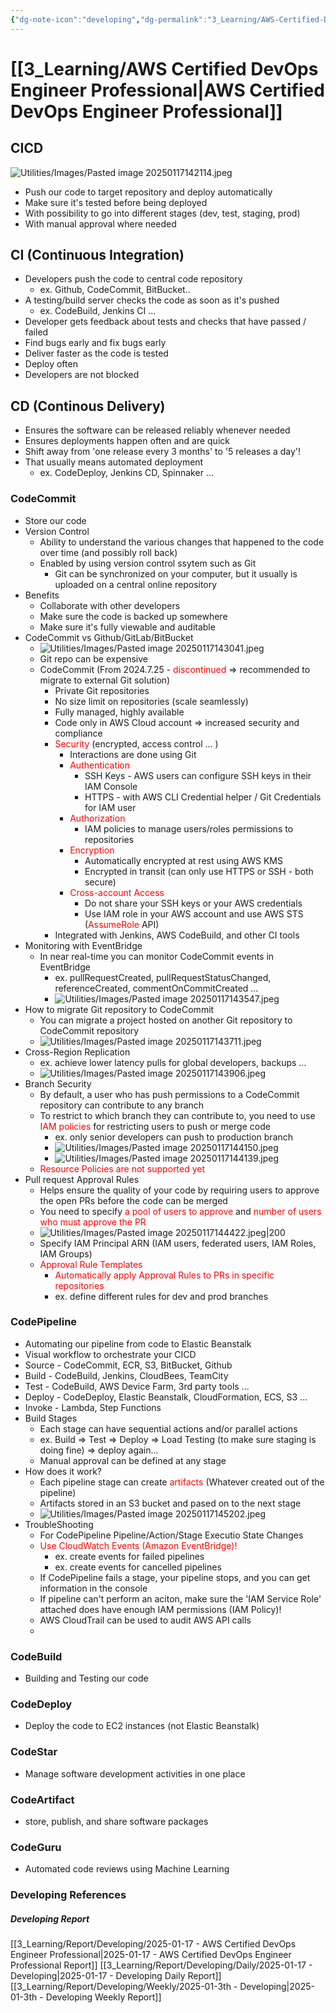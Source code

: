 ```yaml
---
{"dg-note-icon":"developing","dg-permalink":"3_Learning/AWS-Certified-DevOps-Engineer-Professional","created-date":"2025-01-17 2:10:14 pm","date":"2025-01-17","type":"developing","tags":["developing"],"aliases":null,"title":"AWS Certified DevOps Engineer Professional","courseName":"AWS Certified DevOps Engineer Professional 2025 - DOP-C02","dg-publish":true,"permalink":"/3_Learning/AWS-Certified-DevOps-Engineer-Professional/","dgPassFrontmatter":true,"noteIcon":"developing"}
---
```



# [[3_Learning/AWS Certified DevOps Engineer Professional\|AWS Certified DevOps Engineer Professional]]

## CICD
![Utilities/Images/Pasted image 20250117142114.jpeg](/img/user/Utilities/Images/Pasted%20image%2020250117142114.jpeg)
- Push our code to target repository and deploy automatically
- Make sure it's tested before being deployed
- With possibility to go into different stages (dev, test, staging, prod)
- With manual approval where needed
## CI (Continuous Integration)
- Developers push the code to central code repository 
	- ex. Github, CodeCommit, BitBucket..
- A testing/build server checks the code as soon as it's pushed
	- ex. CodeBuild, Jenkins CI ...
- Developer gets feedback about tests and checks that have passed / failed
- Find bugs early and fix bugs early
- Deliver faster as the code is tested
- Deploy often
- Developers are not blocked
## CD (Continous Delivery)
- Ensures the software can be released reliably whenever needed
- Ensures deployments happen often and are quick
- Shift away from 'one release every 3 months' to '5 releases a day'!
- That usually means automated deployment
	- ex. CodeDeploy, Jenkins CD, Spinnaker ...
### CodeCommit
- Store our code
- Version Control
	- Ability to understand the various changes that happened to the code over time (and possibly roll back)
	- Enabled by using version control ssytem such as Git
		- Git can be synchronized on your computer, but it usually is uploaded on a central online repository
- Benefits
	- Collaborate with other developers
	- Make sure the code is backed up somewhere
	- Make sure it's fully viewable and auditable
- CodeCommit vs Github/GitLab/BitBucket
	- ![Utilities/Images/Pasted image 20250117143041.jpeg](/img/user/Utilities/Images/Pasted%20image%2020250117143041.jpeg)
	- Git repo can be expensive
	- CodeCommit (From 2024.7.25 - <font color="#ff0000">discontinued</font> => recommended to migrate to external Git solution)
		- Private Git repositories
		- No size limit on repositories (scale seamlessly)
		- Fully managed, highly available
		- Code only in AWS Cloud account => increased security and compliance
		- <font color="#ff0000">Security</font> (encrypted, access control ... )
			- Interactions are done using Git
			- <font color="#ff0000">Authentication</font>
				- SSH Keys - AWS users can configure SSH keys in their IAM Console
				- HTTPS - with AWS CLI Credential helper / Git Credentials for IAM user
			- <font color="#ff0000">Authorization</font>
				- IAM policies to manage users/roles permissions to repositories
			- <font color="#ff0000">Encryption</font>
				- Automatically encrypted at rest using AWS KMS
				- Encrypted in transit (can only use HTTPS or SSH - both secure)
			- <font color="#ff0000">Cross-account Access</font>
				- Do not share your SSH keys or your AWS credentials
				- Use IAM role in your AWS account and use AWS STS (<font color="#ff0000">AssumeRole</font> API)
		- Integrated with Jenkins, AWS CodeBuild, and other CI tools
- Monitoring with EventBridge
	- In near real-time you can monitor CodeCommit events in EventBridge
		- ex. pullRequestCreated, pullRequestStatusChanged, referenceCreated, commentOnCommitCreated ...
		- ![Utilities/Images/Pasted image 20250117143547.jpeg](/img/user/Utilities/Images/Pasted%20image%2020250117143547.jpeg)
- How to migrate Git repository to CodeCommit
	- You can migrate a project hosted on another Git repository to CodeCommit repository
	- ![Utilities/Images/Pasted image 20250117143711.jpeg](/img/user/Utilities/Images/Pasted%20image%2020250117143711.jpeg)
- Cross-Region Replication
	- ex. achieve lower latency pulls for global developers, backups ...
	- ![Utilities/Images/Pasted image 20250117143906.jpeg](/img/user/Utilities/Images/Pasted%20image%2020250117143906.jpeg)
- Branch Security
	- By default, a user who has push permissions to a CodeCommit repository can contribute to any branch
	- To restrict to which branch they can contribute to, you need to use <font color="#ff0000">IAM policies </font>for restricting users to push or merge code
		- ex. only senior developers can push to production branch
		- ![Utilities/Images/Pasted image 20250117144150.jpeg](/img/user/Utilities/Images/Pasted%20image%2020250117144150.jpeg)
		- ![Utilities/Images/Pasted image 20250117144139.jpeg](/img/user/Utilities/Images/Pasted%20image%2020250117144139.jpeg)
	- <font color="#ff0000">Resource Policies are not supported yet</font>
- Pull request Approval Rules
	- Helps ensure the quality of your code by requiring users to approve the open PRs before the code can be merged
	- You need to specify <font color="#ff0000">a pool of users to approve</font> and <font color="#ff0000">number of users who must approve the PR</font>
	- ![Utilities/Images/Pasted image 20250117144422.jpeg|200](/img/user/Utilities/Images/Pasted%20image%2020250117144422.jpeg)
	- Specify IAM Principal ARN (IAM users, federated users, IAM Roles, IAM Groups)
	- <font color="#ff0000">Approval Rule Templates</font>
		- <font color="#ff0000">Automatically apply Approval Rules to PRs in specific repositories</font>
		- ex. define different rules for dev and prod branches
### CodePipeline
- Automating our pipeline from code to Elastic Beanstalk
- Visual workflow to orchestrate your CICD
- Source - CodeCommit, ECR, S3, BitBucket, Github
- Build - CodeBuild, Jenkins, CloudBees, TeamCity
- Test - CodeBuild, AWS Device Farm, 3rd party tools ...
- Deploy - CodeDeploy, Elastic Beanstalk, CloudFormation, ECS, S3 ...
- Invoke - Lambda, Step Functions
- Build Stages
	- Each stage can have sequential actions and/or parallel actions
	- ex. Build => Test => Deploy => Load Testing (to make sure staging is doing fine) => deploy again...
	- Manual approval can be defined at any stage
- How does it work?
	- Each pipeline stage can create <font color="#ff0000">artifacts</font> (Whatever created out of the pipeline)
	- Artifacts stored in an S3 bucket and pased on to the next stage
	- ![Utilities/Images/Pasted image 20250117145202.jpeg](/img/user/Utilities/Images/Pasted%20image%2020250117145202.jpeg)
- TroubleShooting
	- For CodePipeline Pipeline/Action/Stage Executio State Changes
	- <font color="#ff0000">Use CloudWatch Events (Amazon EventBridge)!</font>
		- ex. create events for failed pipelines
		- ex. create events for cancelled pipelines
	- If CodePipeline fails a stage, your pipeline stops, and you can get information in the console
	- If pipeline can't perform an aciton, make sure the 'IAM Service Role' attached does have enough IAM permissions (IAM Policy)!
	- AWS CloudTrail can be used to audit AWS API calls
	- 
### CodeBuild
- Building and Testing our code
### CodeDeploy
- Deploy the code to EC2 instances (not Elastic Beanstalk)
### CodeStar
- Manage software development activities in one place
### CodeArtifact
- store, publish, and share software packages
### CodeGuru
- Automated code reviews using Machine Learning





















### Developing References
##### Developing Report
[[3_Learning/Report/Developing/2025-01-17 - AWS Certified DevOps Engineer Professional\|2025-01-17 - AWS Certified DevOps Engineer Professional Report]]
[[3_Learning/Report/Developing/Daily/2025-01-17 - Developing\|2025-01-17 - Developing Daily Report]]
[[3_Learning/Report/Developing/Weekly/2025-01-3th - Developing\|2025-01-3th - Developing Weekly Report]]





